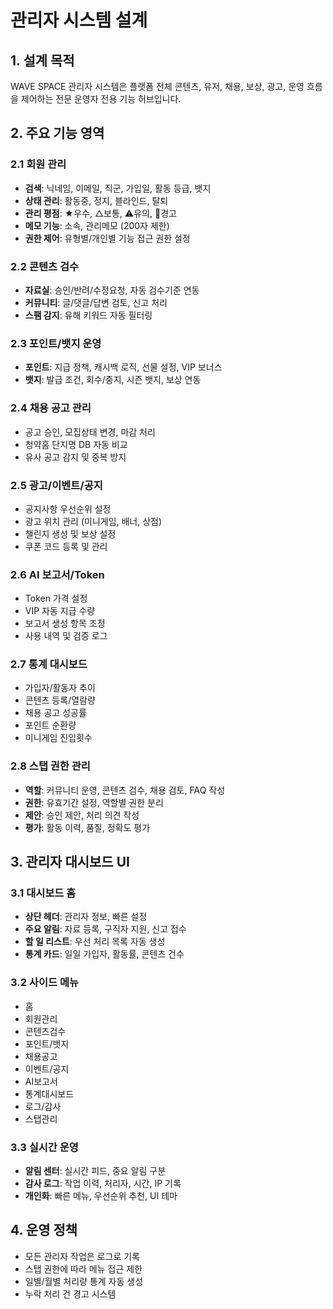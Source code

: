 # 관리자 시스템 설계

## 1. 설계 목적
WAVE SPACE 관리자 시스템은 플랫폼 전체 콘텐츠, 유저, 채용, 보상, 광고, 운영 흐름을 제어하는 전문 운영자 전용 기능 허브입니다.

## 2. 주요 기능 영역

### 2.1 회원 관리
- **검색**: 닉네임, 이메일, 직군, 가입일, 활동 등급, 뱃지
- **상태 관리**: 활동중, 정지, 블라인드, 탈퇴
- **관리 평점**: ★우수, △보통, ⚠️유의, 🚫경고
- **메모 기능**: 소속, 관리메모 (200자 제한)
- **권한 제어**: 유형별/개인별 기능 접근 권한 설정

### 2.2 콘텐츠 검수
- **자료실**: 승인/반려/수정요청, 자동 검수기준 연동
- **커뮤니티**: 글/댓글/답변 검토, 신고 처리
- **스팸 감지**: 유해 키워드 자동 필터링

### 2.3 포인트/뱃지 운영
- **포인트**: 지급 정책, 캐시백 로직, 선물 설정, VIP 보너스
- **뱃지**: 발급 조건, 회수/중지, 시즌 뱃지, 보상 연동

### 2.4 채용 공고 관리
- 공고 승인, 모집상태 변경, 마감 처리
- 청약홈 단지명 DB 자동 비교
- 유사 공고 감지 및 중복 방지

### 2.5 광고/이벤트/공지
- 공지사항 우선순위 설정
- 광고 위치 관리 (미니게임, 배너, 상점)
- 챌린지 생성 및 보상 설정
- 쿠폰 코드 등록 및 관리

### 2.6 AI 보고서/Token
- Token 가격 설정
- VIP 자동 지급 수량
- 보고서 생성 항목 조정
- 사용 내역 및 검증 로그

### 2.7 통계 대시보드
- 가입자/활동자 추이
- 콘텐츠 등록/열람량
- 채용 공고 성공률
- 포인트 순환량
- 미니게임 진입횟수

### 2.8 스탭 권한 관리
- **역할**: 커뮤니티 운영, 콘텐츠 검수, 채용 검토, FAQ 작성
- **권한**: 유효기간 설정, 역할별 권한 분리
- **제안**: 승인 제안, 처리 의견 작성
- **평가**: 활동 이력, 품질, 정확도 평가

## 3. 관리자 대시보드 UI

### 3.1 대시보드 홈
- **상단 헤더**: 관리자 정보, 빠른 설정
- **주요 알림**: 자료 등록, 구직자 지원, 신고 접수
- **할 일 리스트**: 우선 처리 목록 자동 생성
- **통계 카드**: 일일 가입자, 활동률, 콘텐츠 건수

### 3.2 사이드 메뉴
- 홈
- 회원관리
- 콘텐츠검수
- 포인트/뱃지
- 채용공고
- 이벤트/공지
- AI보고서
- 통계대시보드
- 로그/감사
- 스탭관리

### 3.3 실시간 운영
- **알림 센터**: 실시간 피드, 중요 알림 구분
- **감사 로그**: 작업 이력, 처리자, 시간, IP 기록
- **개인화**: 빠른 메뉴, 우선순위 추천, UI 테마

## 4. 운영 정책
- 모든 관리자 작업은 로그로 기록
- 스탭 권한에 따라 메뉴 접근 제한
- 일별/월별 처리량 통계 자동 생성
- 누락 처리 건 경고 시스템